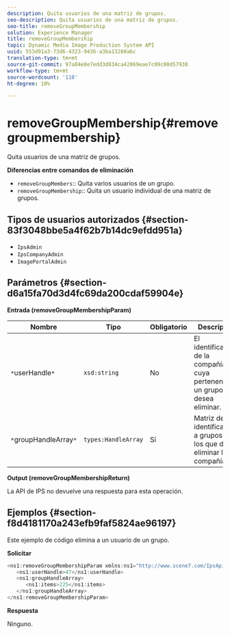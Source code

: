 ```yaml
---
description: Quita usuarios de una matriz de grupos.
seo-description: Quita usuarios de una matriz de grupos.
seo-title: removeGroupMembership
solution: Experience Manager
title: removeGroupMembership
topic: Dynamic Media Image Production System API
uuid: 553d91a3-73d6-4323-9436-a3ba13260a6c
translation-type: tm+mt
source-git-commit: 97a84e8e7edd3d834ca42069eae7c09c00d57938
workflow-type: tm+mt
source-wordcount: '110'
ht-degree: 10%

---
```



# removeGroupMembership{#removegroupmembership}

Quita usuarios de una matriz de grupos.

**Diferencias entre comandos de eliminación**

* `removeGroupMembers`:: Quita varios usuarios de un grupo.
* `removeGroupMembership`:: Quita un usuario individual de una matriz de grupos.

## Tipos de usuarios autorizados {#section-83f3048bbe5a4f62b7b14dc9efdd951a}

* `IpsAdmin`
* `IpsCompanyAdmin`
* `ImagePortalAdmin`

## Parámetros {#section-d6a15fa70d3d4fc69da200cdaf59904e}

**Entrada (removeGroupMembershipParam)**

| Nombre | Tipo | Obligatorio | Descripción |
|---|---|---|---|
| `*`userHandle`*` | `xsd:string` | No | El identificador de la compañía cuya pertenencia a un grupo desea eliminar. |
| `*`groupHandleArray`*` | `types:HandleArray` | Sí | Matriz de identificadores a grupos de los que desea eliminar la compañía. |

**Output (removeGroupMembershipReturn)**

La API de IPS no devuelve una respuesta para esta operación.

## Ejemplos {#section-f8d4181170a243efb9faf5824ae96197}

Este ejemplo de código elimina a un usuario de un grupo.

**Solicitar**

```java
<ns1:removeGroupMembershipParam xmlns:ns1="http://www.scene7.com/IpsApi/xsd">
   <ns1:userHandle>47</ns1:userHandle>
   <ns1:groupHandleArray>
      <ns1:items>225</ns1:items>
   </ns1:groupHandleArray>
</ns1:removeGroupMembershipParam>
```

**Respuesta**

Ninguno.
